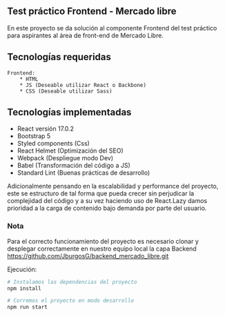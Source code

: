 ## Test práctico Frontend - Mercado libre

En este proyecto se da solución al componente Frontend del test práctico para aspirantes al área de front-end de Mercado Libre.

## Tecnologías requeridas

    Frontend:
        * HTML
        * JS (Deseable utilizar React o Backbone)
        * CSS (Deseable utilizar Sass)

## Tecnologías implementadas

* React versión 17.0.2
* Bootstrap 5
* Styled components (Css)
* React Helmet (Optimización del SEO)
* Webpack (Despliegue modo Dev)
* Babel (Transformación del código a JS)
* Standard Lint (Buenas prácticas de desarrollo)

Adicionalmente pensando en la escalabilidad y performance del proyecto, este se estructuro de tal forma que pueda crecer sin perjudicar la complejidad del código y a su vez haciendo uso de React.Lazy damos prioridad a la carga de contenido bajo demanda por parte del usuario.

### Nota

Para el correcto funcionamiento del proyecto es necesario clonar y desplegar correctamente en nuestro equipo local la capa Backend https://github.com/JburgosG/backend_mercado_libre.git

Ejecución:

```bash
# Instalamos las dependencias del proyecto
npm install

# Corremos el proyecto en modo desarrollo
npm run start

